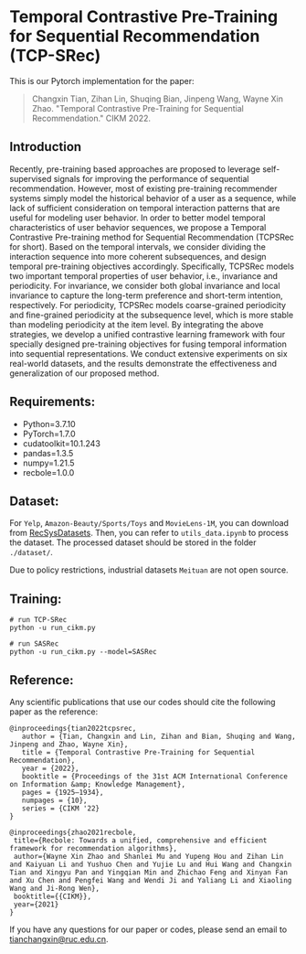 # Temporal Contrastive Pre-Training for Sequential Recommendation (TCP-SRec)

This is our Pytorch implementation for the paper:

> Changxin Tian, Zihan Lin, Shuqing Bian, Jinpeng Wang, Wayne Xin Zhao. "Temporal Contrastive Pre-Training for Sequential Recommendation." CIKM 2022.

## Introduction
Recently, pre-training based approaches are proposed to leverage self-supervised signals for improving the performance of sequential recommendation. However, most of existing pre-training recommender systems simply model the historical behavior of a user as a sequence, while lack of sufficient consideration on temporal interaction patterns that are useful for modeling user behavior. In order to better model temporal characteristics of user behavior sequences, we propose a Temporal Contrastive Pre-training method for Sequential Recommendation (TCPSRec for short). Based on the temporal intervals, we consider dividing the interaction sequence into more coherent subsequences, and design temporal pre-training objectives accordingly. Specifically, TCPSRec models two important temporal properties of user behavior, i.e., invariance and periodicity. For invariance, we consider both global invariance and local invariance to capture the long-term preference and short-term intention, respectively. For periodicity, TCPSRec models coarse-grained periodicity and fine-grained periodicity at the subsequence level, which is more stable than modeling periodicity at the item level. By integrating the above strategies, we develop a unified contrastive learning framework with four specially designed pre-training objectives for fusing temporal information into sequential representations. We conduct extensive experiments on six real-world datasets, and the results demonstrate the effectiveness and generalization of our proposed method.

## Requirements:
* Python=3.7.10
* PyTorch=1.7.0
* cudatoolkit=10.1.243
* pandas=1.3.5
* numpy=1.21.5
* recbole=1.0.0

## Dataset:

For `Yelp`, `Amazon-Beauty/Sports/Toys` and `MovieLens-1M`, you can download from [RecSysDatasets](https://github.com/RUCAIBox/RecSysDatasets). Then, you can refer to `utils_data.ipynb` to process the dataset. The processed dataset should be stored in the folder `./dataset/`.

Due to policy restrictions, industrial datasets `Meituan` are not open source.


## Training:

```
# run TCP-SRec
python -u run_cikm.py

# run SASRec
python -u run_cikm.py --model=SASRec
```

## Reference:
Any scientific publications that use our codes should cite the following paper as the reference:

 ```
@inproceedings{tian2022tcpsrec,
    author = {Tian, Changxin and Lin, Zihan and Bian, Shuqing and Wang, Jinpeng and Zhao, Wayne Xin},
    title = {Temporal Contrastive Pre-Training for Sequential Recommendation},
    year = {2022},
    booktitle = {Proceedings of the 31st ACM International Conference on Information &amp; Knowledge Management},
    pages = {1925–1934},
    numpages = {10},
    series = {CIKM '22}
}

@inproceedings{zhao2021recbole,
  title={Recbole: Towards a unified, comprehensive and efficient framework for recommendation algorithms},
  author={Wayne Xin Zhao and Shanlei Mu and Yupeng Hou and Zihan Lin and Kaiyuan Li and Yushuo Chen and Yujie Lu and Hui Wang and Changxin Tian and Xingyu Pan and Yingqian Min and Zhichao Feng and Xinyan Fan and Xu Chen and Pengfei Wang and Wendi Ji and Yaliang Li and Xiaoling Wang and Ji-Rong Wen},
  booktitle={{CIKM}},
  year={2021}
}
 ```

If you have any questions for our paper or codes, please send an email to tianchangxin@ruc.edu.cn.
